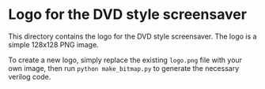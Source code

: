 # Logo for the DVD style screensaver

This directory contains the logo for the DVD style screensaver. The logo is a simple 128x128 PNG image.

To create a new logo, simply replace the existing `logo.png` file with your own image, then run `python make_bitmap.py` to generate the necessary verilog code.
